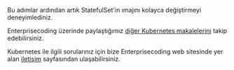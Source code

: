 Bu adımlar ardından artık StatefulSet'in ımajını kolayca değiştirmeyi deneyimlediniz.

Enterprisecoding üzerinde paylaştığımız [diğer Kubernetes makalelerini](http://www.enterprisecoding.com/post/tag/kubernetes) takip edebilirsiniz.

Kubernetes ile ilgili sorularınız için bize Enterprisecoding web sitesinde yer alan [iletişim](https://enterprisecoding.com/iletisim/) sayfasından ulaşabilirsiniz.